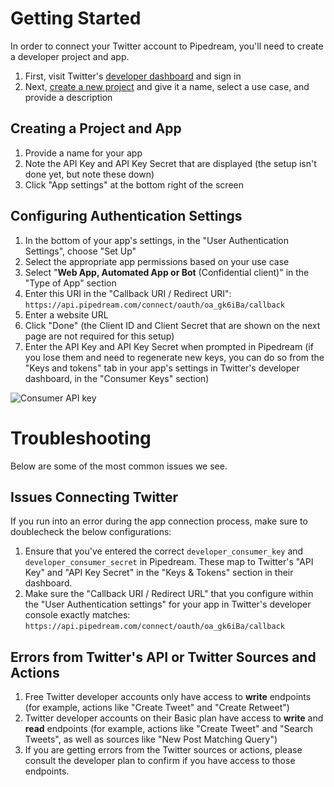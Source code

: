 # Getting Started
In order to connect your Twitter account to Pipedream, you'll need to create a developer project and app.
1. First, visit Twitter's [developer dashboard](https://developer.twitter.com/en/portal/dashboard) and sign in
2. Next, [create a new project](https://developer.twitter.com/en/portal/projects/new) and give it a name, select a use case, and provide a description

## Creating a Project and App
1. Provide a name for your app
2. Note the API Key and API Key Secret that are displayed (the setup isn't done yet, but note these down)
3. Click "App settings" at the bottom right of the screen

## Configuring Authentication Settings
1. In the bottom of your app's settings, in the "User Authentication Settings", choose "Set Up"
2. Select the appropriate app permissions based on your use case
3. Select "**Web App, Automated App or Bot** (Confidential client)" in the "Type of App" section
4. Enter this URI in the "Callback URI / Redirect URI": `https://api.pipedream.com/connect/oauth/oa_gk6iBa/callback`
5. Enter a website URL
6. Click "Done" (the Client ID and Client Secret that are shown on the next page are not required for this setup)
7. Enter the API Key and API Key Secret when prompted in Pipedream (if you lose them and need to regenerate new keys, you can do so from the "Keys and tokens" tab in your app's settings in Twitter's developer dashboard, in the "Consumer Keys" section)

![Consumer API key](https://res.cloudinary.com/dpenc2lit/image/upload/v1684365722/Screenshot_2023-05-17_at_4.19.52_PM_jlvbvw.png)

# Troubleshooting
Below are some of the most common issues we see.

## Issues Connecting Twitter
If you run into an error during the app connection process, make sure to doublecheck the below configurations:
1. Ensure that you've entered the correct `developer_consumer_key` and `developer_consumer_secret` in Pipedream. These map to Twitter's "API Key" and "API Key Secret" in the "Keys & Tokens" section in their dashboard.
2. Make sure the "Callback URI / Redirect URL" that you configure within the "User Authentication settings" for your app in Twitter's developer console exactly matches: `https://api.pipedream.com/connect/oauth/oa_gk6iBa/callback`

## Errors from Twitter's API or Twitter Sources and Actions
1. Free Twitter developer accounts only have access to **write** endpoints (for example, actions like "Create Tweet" and "Create Retweet")
2. Twitter developer accounts on their Basic plan have access to **write** and **read** endpoints (for example, actions like "Create Tweet" and "Search Tweets", as well as sources like "New Post Matching Query")
3. If you are getting errors from the Twitter sources or actions, please consult the developer plan to confirm if you have access to those endpoints.